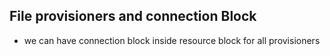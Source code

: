 ## File provisioners and connection Block
- we can have connection block inside resource block for all provisioners 